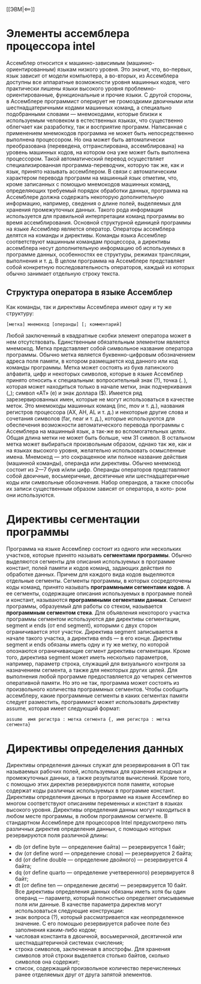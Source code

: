 [[ЭВМ|<==]]
# Элементы ассемблера процессора intel
Ассемблер относится к машинно-зависимым (машинно-ориентированным) языкам низкого уровня. Это значит, что, во-первых, язык зависит от модели компьютера, а во-вторых, из Ассемблера доступны все аппаратные возможности уровня машинных кодов, чего практически лишены языки высокого уровня проблемно-ориентированные, функциональные и прочие языки. С другой стороны, в Ассемблере программист оперирует не громоздкими двоичными или шестнадцатеричными кодами машинных команд, а специально подобранными словами — мнемокодами, которые близки к используемым человеком в естественных языках, что существенно облегчает как разработку, так и восприятие программ.
Написанная с применением мнемокодов программа не может быть непосредственно выполнена процессором. Но она может быть автоматически преобразована (переведена, оттранслирована, ассемблирована) на уровень машинных кодов, на котором она уже может быть выполнена процессором. Такой автоматический перевод осуществляет специализированная программа-переводчик, которую так же, как и язык, принято называть ассемблером.
В связи с автоматическим характером перевода программ на машинный язык отметим, что, кроме записанных с помощью мнемокодов машинных команд, определяющих требуемый порядок обработки данных, программа на Ассемблере должна содержать некоторую дополнительную информацию, например, сведения о длине полей, выделяемых для хранения промежуточных данных. Такого рода информация используется для правильной интерпретации команд программы во время ассемблирования.
Основной структурной единицей программы на языке Ассемблер является оператор. Операторы ассемблера делятся на команды и директивы. Команды языка Ассемблер соответствуют машинным командам процессора, а директивы ассемблера несут дополнительную информацию об используемых в программе данных, особенностях ее структуры, режимах трансляции, выполнения и т. д. В целом программа на Ассемблере представляет собой конкретную последовательность операторов, каждый из которых обычно занимает отдельную строку текста.
## Структура оператора в языке Ассемблер
Как команды, так и директивы Ассемблера имеют одну и ту же структуру: 
```
[метка] мнемокод [операнды] [; комментарий]
```
Любой заключенный в квадратные скобки элемент оператора может в нем отсутствовать. Единственным обязательным элементом является мнемокод.
Метка представляет собой символьное название оператора программы. Обычно метка является буквенно-цифровым обозначением адреса поля памяти, в котором размещается код данного или код команды программы.
Метка может состоять из букв латинского алфавита, цифр и некоторых символов, которые в языке Ассемблер принято относить к специальным: вопросительный знак (?), точка (. ), которая может находиться только в начале метки, знак подчеркивания (\_); символ «АТ» (е) и знак доллара ($). Имеется ряд зарезервированных имен, которые не могут использоваться в качестве меток. Это мнемокоды машинных команд (inc, mov и т. д.), названия регистров процессора (AX, AH, AL и т. д.) и некоторые другие слова и сочетания символов (far, near и т. д.), которые используются для обеспечения возможности автоматического перевода программы с Ассемблера на машинный язык, а так-же во вспомогательных целях. Общая длина метки не может быть больше, чем 31 символ. В остальном метка может выбираться произвольным образом, однако так же, как и на языках высокого уровня, желательно использовать осмысленные имена.
Мнемокод — это сокращенное или полное название действия (машинной команды), операнда или директивы. Обычно мнемокод состоит из 2—7 букв и/или цифр.
Операнды операторов представляют собой двоичные, восьмеричные, десятичные или шестнадцатеричные коды или символьные обозначения. Набор операндов, а также способы их записи существенным образом зависят от оператора, в кото- ром они используются.
# Директивы сегментации программы
Программа на языке Ассемблер состоит из одного или нескольких участков, которые принято называть **сегментами программы**. Обычно выделяются сегменты для описания используемых в программе констант, полей памяти и кодов команд, задающих действия по обработке данных. Причем для каждого вида кодов выделяются отдельные сегменты.
Сегменты программы, в которых сосредоточены коды команд, принято называть **программными сегментами кодов**. А ее сегменты, содержащие описания используемых в программе полей и констант, называются **программными сегментами данных**. Сегмент программы, образуемый для работы со стеком, называется **программным сегментом стека**.
Для объявления некоторого участка программы сегментом используются две директивы сегментации, segment и ends (от end segment), которыми с двух сторон ограничивается этот участок. Директива segment записывается в начале такого участка, а директива ends — в его конце.
Директивы segment и ends обязаны иметь одну и ту же метку, по которой опознаются ограничивающие сегмент директивы сегментации. Кроме того, директива segment может иметь несколько параметров, например, параметр строка, служащий для визуального контроля за назначением сегмента, а также для некоторых других целей. 
Для выполнения любой программе предоставляется до четырех сегментов оперативной памяти. Но это не так, программа может состоять из произвольного количества программных сегментов. 
Чтобы сообщить ассемблеру, какие программные сегменты в каких сегментах памяти следует разместить, программист может использовать директиву assume, которая имеет следующий формат:
```
assume  имя регистра : метка сегмента {, имя регистра : метка сегмента}
```
# Директивы определения данных
Директивы определения данных служат для резервирования в ОП так называемых рабочих полей, используемых для хранения исходных и промежуточных данных, а также результатов вычислений. Кроме того, с помощью этих директив резервируются поля памяти, которые содержат коды различных используемых в программе констант. Директивы определения данных в программе на языке Ассемблер во многом соответствуют описаниям переменных и констант в языках высокого уровня. Директивы определения данных могут находиться в любом месте программы, в любом программном сегменте.
В стандартном Ассемблере для процессоров Intel предусмотрено пять различных директив определения данных, с помощью которых резервируются поля различной длины:
- db (от define byte — определение байта) — резервируется 1 байт;
- dw (от define word — определение слова) — резервируется 2 байта;
- dd (от define double — определение двойного) — резервируется 4 байта;
- dq (от define quarto — определение учетверенного) резервируется 8 байт;
- dt (от define ten — определение десяти) — резервируется 10 байт.
Все директивы определения данных обязаны иметь хотя бы один операнд — параметр, который полностью определяет описываемые поля или данные. В качестве параметра директив могут использоваться следующие конструкции:
- знак вопроса (?), который рассматривается как неопределенное значение. С его помощью резервируется рабочее поле без заполнения каким-либо кодом;
- числовая константа в двоичной, восьмеричной, десятичной или шестнадцатеричной системах счисления;
- строка символов, заключенная в апострофы. Для хранения символов этой строки выделяется столько байтов, сколько символов она содержит;
- список, содержащий произвольное количество перечисленных ранее отделяемых друг от друга запятой элементов.